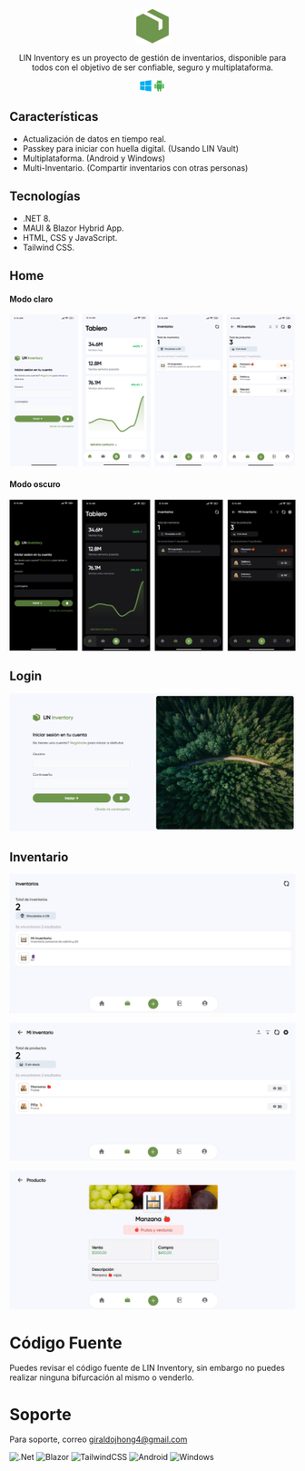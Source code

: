 <div align="center">
  <p align="center">
    <img alt="heyform logo" height="60" src="./Img/icono.png">
  </p>
  <p>LIN Inventory es un proyecto de gestión de inventarios, disponible para todos con el objetivo de ser confiable, seguro y multiplataforma.</p>
 <p align="center">
    <img alt="heyform logo" height="20" src="./Img/computer.png">
    <img alt="heyform logo" height="20" src="./Img/android.png">
  </p>
</div>


## Características

- Actualización de datos en tiempo real.
- Passkey para iniciar con huella digital. (Usando LIN Vault) 
- Multiplataforma. (Android y Windows)
- Multi-Inventario. (Compartir inventarios con otras personas)


## Tecnologías

- .NET 8.
- MAUI & Blazor Hybrid App.
- HTML, CSS y JavaScript.
- Tailwind CSS.


## Home

#### Modo claro
![.Modo claro](./Img/light.png)

#### Modo oscuro
![.Modo oscuro](./Img/dark.png)


## Login

![Login en Windows](./Img/LoginW.png)


## Inventario

![Inventario](./Img/InventoryW.jpg)

![Productos](./Img/ProductsW.jpg)

![Vista de producto](./Img/ProductViewW.jpg)


# Código Fuente

Puedes revisar el código fuente de LIN Inventory, sin embargo no puedes realizar ninguna bifurcación al mismo o venderlo.



# Soporte

Para soporte, correo giraldojhong4@gmail.com


![.Net](https://img.shields.io/badge/.NET-5C2D91?style=for-the-badge&logo=.net&logoColor=white)
![Blazor](https://img.shields.io/badge/blazor-%235C2D91.svg?style=for-the-badge&logo=blazor&logoColor=white)
![TailwindCSS](https://img.shields.io/badge/tailwindcss-%2338B2AC.svg?style=for-the-badge&logo=tailwind-css&logoColor=white)
![Android](https://img.shields.io/badge/Android-3DDC84?style=for-the-badge&logo=android&logoColor=white)
![Windows](https://img.shields.io/badge/Windows-0078D6?style=for-the-badge&logo=windows&logoColor=white)
